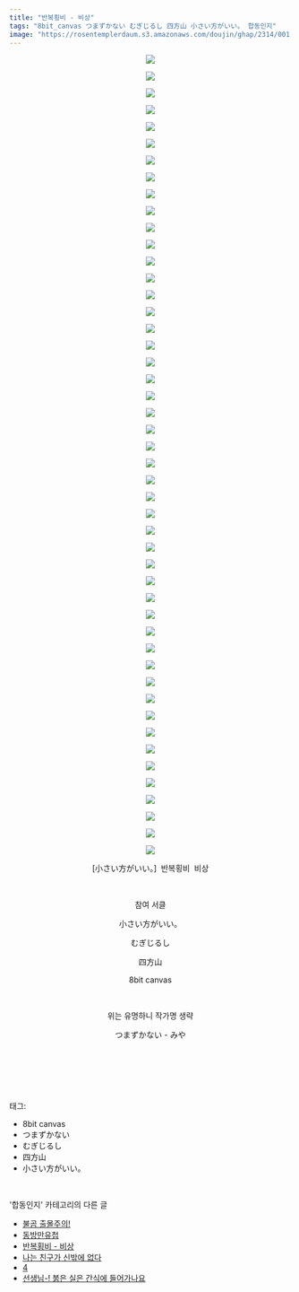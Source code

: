 ```yaml
---
title: "반복횡비 - 비상"
tags: "8bit_canvas つまずかない むぎじるし 四方山 小さい方がいい。 합동인지"
image: "https://rosentemplerdaum.s3.amazonaws.com/doujin/ghap/2314/001.jpg"
---
```

<div class="article">
<p style="text-align: center; clear: none; float: none;"><img src="{{ site.imgserver10 }}/ghap/2314/001.jpg"/></p>
<p style="text-align: center; clear: none; float: none;"><img src="{{ site.imgserver10 }}/ghap/2314/002.jpg"/></p>
<p style="text-align: center; clear: none; float: none;"><img src="{{ site.imgserver10 }}/ghap/2314/003.jpg"/></p>
<p style="text-align: center; clear: none; float: none;"><img src="{{ site.imgserver10 }}/ghap/2314/004.jpg"/></p>
<p style="text-align: center; clear: none; float: none;"><img src="{{ site.imgserver10 }}/ghap/2314/005.jpg"/></p>
<p style="text-align: center; clear: none; float: none;"><img src="{{ site.imgserver10 }}/ghap/2314/006.jpg"/></p>
<p style="text-align: center; clear: none; float: none;"><img src="{{ site.imgserver10 }}/ghap/2314/007.jpg"/></p>
<p style="text-align: center; clear: none; float: none;"><img src="{{ site.imgserver10 }}/ghap/2314/008.jpg"/></p>
<p style="text-align: center; clear: none; float: none;"><img src="{{ site.imgserver10 }}/ghap/2314/009.jpg"/></p>
<p style="text-align: center; clear: none; float: none;"><img src="{{ site.imgserver10 }}/ghap/2314/010.jpg"/></p>
<p style="text-align: center; clear: none; float: none;"><img src="{{ site.imgserver10 }}/ghap/2314/011.jpg"/></p>
<p style="text-align: center; clear: none; float: none;"><img src="{{ site.imgserver10 }}/ghap/2314/012.jpg"/></p>
<p style="text-align: center; clear: none; float: none;"><img src="{{ site.imgserver10 }}/ghap/2314/013.jpg"/></p>
<p style="text-align: center; clear: none; float: none;"><img src="{{ site.imgserver10 }}/ghap/2314/014.jpg"/></p>
<p style="text-align: center; clear: none; float: none;"><img src="{{ site.imgserver10 }}/ghap/2314/015.jpg"/></p>
<p style="text-align: center; clear: none; float: none;"><img src="{{ site.imgserver10 }}/ghap/2314/016.jpg"/></p>
<p style="text-align: center; clear: none; float: none;"><img src="{{ site.imgserver10 }}/ghap/2314/017.jpg"/></p>
<p style="text-align: center; clear: none; float: none;"><img src="{{ site.imgserver10 }}/ghap/2314/018.jpg"/></p>
<p style="text-align: center; clear: none; float: none;"><img src="{{ site.imgserver10 }}/ghap/2314/019.jpg"/></p>
<p style="text-align: center; clear: none; float: none;"><img src="{{ site.imgserver10 }}/ghap/2314/020.jpg"/></p>
<p style="text-align: center; clear: none; float: none;"><img src="{{ site.imgserver10 }}/ghap/2314/021.jpg"/></p>
<p style="text-align: center; clear: none; float: none;"><img src="{{ site.imgserver10 }}/ghap/2314/022.jpg"/></p>
<p style="text-align: center; clear: none; float: none;"><img src="{{ site.imgserver10 }}/ghap/2314/023.jpg"/></p>
<p style="text-align: center; clear: none; float: none;"><img src="{{ site.imgserver10 }}/ghap/2314/024.jpg"/></p>
<p style="text-align: center; clear: none; float: none;"><img src="{{ site.imgserver10 }}/ghap/2314/025.jpg"/></p>
<p style="text-align: center; clear: none; float: none;"><img src="{{ site.imgserver10 }}/ghap/2314/026.jpg"/></p>
<p style="text-align: center; clear: none; float: none;"><img src="{{ site.imgserver10 }}/ghap/2314/027.jpg"/></p>
<p style="text-align: center; clear: none; float: none;"><img src="{{ site.imgserver10 }}/ghap/2314/028.jpg"/></p>
<p style="text-align: center; clear: none; float: none;"><img src="{{ site.imgserver10 }}/ghap/2314/029.jpg"/></p>
<p style="text-align: center; clear: none; float: none;"><img src="{{ site.imgserver10 }}/ghap/2314/030.jpg"/></p>
<p style="text-align: center; clear: none; float: none;"><img src="{{ site.imgserver10 }}/ghap/2314/031.jpg"/></p>
<p style="text-align: center; clear: none; float: none;"><img src="{{ site.imgserver10 }}/ghap/2314/032.jpg"/></p>
<p style="text-align: center; clear: none; float: none;"><img src="{{ site.imgserver10 }}/ghap/2314/033.jpg"/></p>
<p style="text-align: center; clear: none; float: none;"><img src="{{ site.imgserver10 }}/ghap/2314/034.jpg"/></p>
<p style="text-align: center; clear: none; float: none;"><img src="{{ site.imgserver10 }}/ghap/2314/035.jpg"/></p>
<p style="text-align: center; clear: none; float: none;"><img src="{{ site.imgserver10 }}/ghap/2314/036.jpg"/></p>
<p style="text-align: center; clear: none; float: none;"><img src="{{ site.imgserver10 }}/ghap/2314/037.jpg"/></p>
<p style="text-align: center; clear: none; float: none;"><img src="{{ site.imgserver10 }}/ghap/2314/038.jpg"/></p>
<p style="text-align: center; clear: none; float: none;"><img src="{{ site.imgserver10 }}/ghap/2314/039.jpg"/></p>
<p style="text-align: center; clear: none; float: none;"><img src="{{ site.imgserver10 }}/ghap/2314/040.jpg"/></p>
<p style="text-align: center; clear: none; float: none;"><img src="{{ site.imgserver10 }}/ghap/2314/041.jpg"/></p>
<p style="text-align: center; clear: none; float: none;"><img src="{{ site.imgserver10 }}/ghap/2314/042.jpg"/></p>
<p style="text-align: center; clear: none; float: none;"><img src="{{ site.imgserver10 }}/ghap/2314/043.jpg"/></p>
<p style="text-align: center; clear: none; float: none;"><img src="{{ site.imgserver10 }}/ghap/2314/044.jpg"/></p>
<p style="text-align: center; clear: none; float: none;"><img src="{{ site.imgserver10 }}/ghap/2314/045.jpg"/></p>
<p style="text-align: center; clear: none; float: none;"><img src="{{ site.imgserver10 }}/ghap/2314/046.jpg"/></p>
<p style="text-align: center; clear: none; float: none;"><img src="{{ site.imgserver10 }}/ghap/2314/047.jpg"/></p>
<p style="text-align: center; clear: none; float: none;"><img src="{{ site.imgserver10 }}/ghap/2314/048.jpg"/></p>
<p style="text-align: center; clear: none; float: none;">[小さい方がいい。]  반복횡비  비상</p>
<p style="text-align: center; clear: none; float: none;"><br/></p>
<p style="text-align: center; clear: none; float: none;">참여 서클</p>
<p style="text-align: center; clear: none; float: none;">小さい方がいい。</p>
<p style="text-align: center; clear: none; float: none;">むぎじるし</p>
<p style="text-align: center; clear: none; float: none;">四方山</p>
<p style="text-align: center; clear: none; float: none;">8bit canvas</p>
<p style="text-align: center; clear: none; float: none;"><br/></p>
<p style="text-align: center; clear: none; float: none;">위는 유명하니 작가명 생략</p>
<p style="text-align: center; clear: none; float: none;">つまずかない - みや</p>
<p style="text-align: center; clear: none; float: none;"><br/></p>
<p><br/></p>
</div><br/>
<div class="tagTrail">
<p>태그: </p>
<ul>
<li>8bit canvas</li>
<li>つまずかない</li>
<li>むぎじるし</li>
<li>四方山</li>
<li>小さい方がいい。</li>
</ul>
</div><br/>
<div class="another">
<p>'합동인지' 카테고리의 다른 글</p>
<ul>
<li><a href="/ghap_2330">불곰 출몰주의!</a></li>
<li><a href="/ghap_2319">동방만유첩</a></li>
<li><a href="/ghap_2314">반복횡비 - 비상</a></li>
<li><a href="/ghap_2302">나는 친구가 신밖에 없다</a></li>
<li><a href="/ghap_2290">4</a></li>
<li><a href="/ghap_2272">선생님-! 붉은 실은 간식에 들어가나요</a></li>
</ul>
</div><br/>
<div class="cb_module cb_fluid">
<div class="cb_wrt cb_profile">
</div><!-- commentList close -->
</div><br/>
